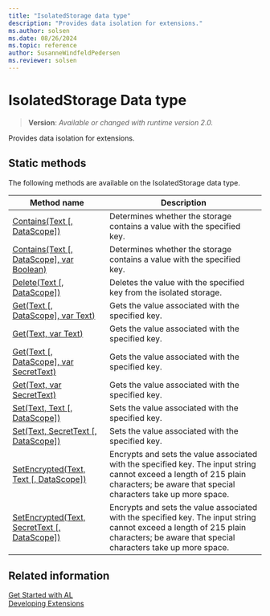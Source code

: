 ```yaml
---
title: "IsolatedStorage data type"
description: "Provides data isolation for extensions."
ms.author: solsen
ms.date: 08/26/2024
ms.topic: reference
author: SusanneWindfeldPedersen
ms.reviewer: solsen
---
```

[//]: # (START>DO_NOT_EDIT)
[//]: # (IMPORTANT:Do not edit any of the content between here and the END>DO_NOT_EDIT.)
[//]: # (Any modifications should be made in the .xml files in the ModernDev repo.)
# IsolatedStorage Data type
> **Version**: _Available or changed with runtime version 2.0._

Provides data isolation for extensions.


## Static methods
The following methods are available on the IsolatedStorage data type.


|Method name|Description|
|-----------|-----------|
|[Contains(Text [, DataScope])](isolatedstorage-contains-string-datascope-method.md)|Determines whether the storage contains a value with the specified key.|
|[Contains(Text [, DataScope], var Boolean)](isolatedstorage-contains-string-datascope-boolean-method.md)|Determines whether the storage contains a value with the specified key.|
|[Delete(Text [, DataScope])](isolatedstorage-delete-method.md)|Deletes the value with the specified key from the isolated storage.|
|[Get(Text [, DataScope], var Text)](isolatedstorage-get-string-datascope-text-method.md)|Gets the value associated with the specified key.|
|[Get(Text, var Text)](isolatedstorage-get-string-text-method.md)|Gets the value associated with the specified key.|
|[Get(Text [, DataScope], var SecretText)](isolatedstorage-get-string-datascope-secrettext-method.md)|Gets the value associated with the specified key.|
|[Get(Text, var SecretText)](isolatedstorage-get-string-secrettext-method.md)|Gets the value associated with the specified key.|
|[Set(Text, Text [, DataScope])](isolatedstorage-set-string-string-datascope-method.md)|Sets the value associated with the specified key.|
|[Set(Text, SecretText [, DataScope])](isolatedstorage-set-string-secrettext-datascope-method.md)|Sets the value associated with the specified key.|
|[SetEncrypted(Text, Text [, DataScope])](isolatedstorage-setencrypted-string-string-datascope-method.md)|Encrypts and sets the value associated with the specified key. The input string cannot exceed a length of 215 plain characters; be aware that special characters take up more space.|
|[SetEncrypted(Text, SecretText [, DataScope])](isolatedstorage-setencrypted-string-secrettext-datascope-method.md)|Encrypts and sets the value associated with the specified key. The input string cannot exceed a length of 215 plain characters; be aware that special characters take up more space.|


[//]: # (IMPORTANT: END>DO_NOT_EDIT)
## Related information  
[Get Started with AL](../../devenv-get-started.md)  
[Developing Extensions](../../devenv-dev-overview.md)  